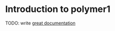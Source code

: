 # Introduction to polymer1

TODO: write [great documentation](http://jacobian.org/writing/what-to-write/)
